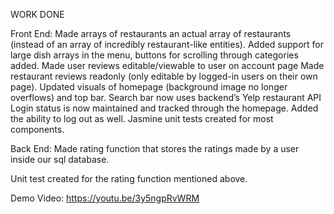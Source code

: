 WORK DONE

Front End:
Made arrays of restaurants an actual array of restaurants (instead of an array of incredibly restaurant-like entities).
Added support for large dish arrays in the menu, buttons for scrolling through categories added.
Made user reviews editable/viewable to user on account page
Made restaurant reviews readonly (only editable by logged-in users on their own page).
Updated visuals of homepage (background image no longer overflows) and top bar.
Search bar now uses backend’s Yelp restaurant API
Login status is now maintained and tracked through the homepage. Added the ability to log out as well.
Jasmine unit tests created for most components.

Back End:
Made rating function that stores the ratings made by a user inside our sql database.

Unit test created for the rating function mentioned above.


Demo Video: https://youtu.be/3y5ngpRvWRM
